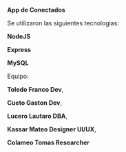 **App de Conectados** 

Se utilizaron las siguientes tecnologias:
 
 **NodeJS**
 
 **Express**
 
 **MySQL**
 
 Equipo:

**Toledo Franco Dev**,

**Cueto Gaston Dev**,

**Lucero Lautaro DBA**,

**Kassar Mateo Designer UI/UX**,

**Colameo Tomas Researcher**
